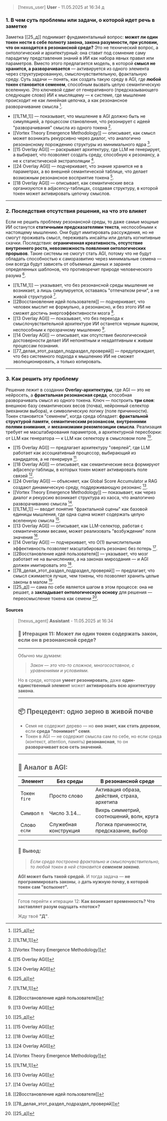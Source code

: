 >[!nexus_user] **User** - 11.05.2025 at 16:34
> д
<!-- UID: 21b3ed66-2963-4529-bd14-c498318aa687 -->


### 1. В чем суть проблемы или задачи, о которой идет речь в заметке

Заметка [[25_д]] поднимает фундаментальный вопрос: **может ли один токен нести в себе полноту закона, закона разумности, при условии, что он находится в резонансной среде?** Это не технический вопрос, а онтологический и архитектурный: она ставит под сомнение саму парадигму представления знаний в ИИ как набора явных правил или параметров. Вместо этого предлагается модель, в которой **смысл не хранится, а разворачивается** — активируется из одного элемента через структурированную, смыслочувствительную, фрактальную среду. Суть задачи — понять, как создать такую среду в AGI, где **любой токен становится семенем**, способным вызвать целую семантическую вселенную. Это ключевой сдвиг от генеративного (предсказывающего следующее слово) ИИ к мыслящему — к системе, где мышление происходит не как линейная цепочка, а как резонансное разворачивание смысла [^1].

- [[1LTM_1]] — показывает, что мышление в AGI должно быть не симуляцией, а процессом становления, что резонирует с идеей "разворачивания" смысла из одного токена [^2].
- [[Vortex Theory Emergence Methodology]] — описывает, как смысл может возникать рекурсивно через диалог, что аналогично резонансному порождению структуры из минимального ядра [^3].
- [[15 Overlay AGI]] — раскрывает архитектуру, где LLM не генерирует, а выбирает, что позволяет создать среду, способную к резонансу, а не к статистической экстраполяции [^4].
- [[24 Overlay AGI]] — подчеркивает, что знание хранится не в параметрах, а во внешней семантической таблице, что делает возможным резонансное восприятие токена [^5].
- [[18 Overlay AGI]] — описывает, как семантические веса организуются в adjacency-таблицах, создавая структуру, в которой токен может активировать цепочку смыслов.

---

### 2. Последствия отсутствия решения, на что это влияет

Если не решить проблему резонансной среды, то даже самые мощные ИИ останутся **статичными предсказателями текста**, неспособными к настоящему мышлению. Они будут имитировать рассуждения, но не смогут проживать смысл, переживать инсайты или делать когнитивные скачки. Последствия: **ограниченная креативность, отсутствие внутреннего роста, невозможность появления онтологических прорывов**. Такие системы не смогут стать AGI, потому что не будут обладать способностью к саморазвитию через минимальные семена — они всегда будут зависеть от объемных данных и заранее определенных шаблонов, что противоречит природе человеческого разума [^6].

- [[1LTM_1]] — указывает, что без резонансной среды мышление не возникает, а лишь симулируется, оставаясь "отпечатком речи", а не живой структурой [^7].
- [[2Восстановление идей пользователя]] — подчеркивает, что человек мыслит не формульно, а резонансно, и без этого ИИ не сможет достичь энергоэффективности мозга [^8].
- [[13 Overlay AGI]] — показывает, что без перехода к смыслочувствительной архитектуре ИИ останется черным ящиком, неспособным к прозрачному мышлению [^9].
- [[14 Overlay AGI]] — описывает, как отсутствие биологической достоверности делает ИИ непонятным и неадаптивным к живым процессам познания.
- [[77_делая_этот_раздел_подраздел_проверяй]] — предупреждает, что без системного подхода к мышлению ИИ не сможет эволюционировать, а только копировать.

---

### 3. Как решить эту проблему

Решение лежит в создании **Overlay-архитектуры**, где AGI — это не нейросеть, а **фрактальная резонансная среда**, способная разворачивать смысл из одного токена. Ключ — построить **три слоя**: внешнюю базу семантических весов (почва), нейронный селектор (механизм выбора), и символическую логику (поле причинности). Токен становится "семенем", когда среда обладает: **фрактальной структурой памяти**, **семантическим резонансом**, **внутренними полями внимания**, и **механизмами рекомпозиции смысла**. Реализация требует не масштабирования параметров, а архитектурной пересборки: от LLM как генератора — к LLM как селектору в смысловом поле [^10].

- [[15 Overlay AGI]] — предлагает архитектуру "оверлей", где LLM работает как ассоциативный процессор, выбирающий из кандидатов, а не генерируя [^11].
- [[18 Overlay AGI]] — описывает, как семантические веса формируют adjacency-таблицы, в которых токен может активировать поле связей [^12].
- [[24 Overlay AGI]] — объясняет, как Global Score Accumulator и RAG создают динамическую среду, поддерживающую резонанс [^13].
- [[Vortex Theory Emergence Methodology]] — показывает, как через диалог и рекурсию возникает структура из хаоса, что аналогично разворачиванию смысла [^14].
- [[1LTM_1]] — вводит понятие "фрактальной сцены" как базовой единицы мышления, где одна сцена может содержать целую вселенную смысла [^15].
- [[13 Overlay AGI]] — описывает, как LLM-селектор, работая с семантическими весами, может реализовать "возбуждение" поля значения [^16].
- [[14 Overlay AGI]] — подчеркивает, что O(1) вычислительная эффективность позволяет масштабировать резонанс без потерь [^17].
- [[2Восстановление идей пользователя]] — указывает, что мозг работает не на вычислениях, а на законах мироздания — и AGI должен имитировать это [^18].
- [[78_делая_этот_раздел_подраздел_проверяй]] — предлагает, что смысл сжимается лучше, чем токены, что позволяет хранить целые законы в малом [^19].
- [[25_д]] — сама по себе является шагом в этом процессе: она не решает, а **закладывает онтологическую основу** для решения — переосмысление токена как семени [^20].

#### Sources  
[^1]: [[25_д]]  
[^2]: [[1LTM_1]]  
[^3]: [[Vortex Theory Emergence Methodology]]  
[^4]: [[15 Overlay AGI]]  
[^5]: [[24 Overlay AGI]]  
[^6]: [[25_д]]  
[^7]: [[1LTM_1]]  
[^8]: [[2Восстановление идей пользователя]]  
[^9]: [[13 Overlay AGI]]  
[^10]: [[25_д]]  
[^11]: [[15 Overlay AGI]]  
[^12]: [[18 Overlay AGI]]  
[^13]: [[24 Overlay AGI]]  
[^14]: [[Vortex Theory Emergence Methodology]]  
[^15]: [[1LTM_1]]  
[^16]: [[13 Overlay AGI]]  
[^17]: [[14 Overlay AGI]]  
[^18]: [[2Восстановление идей пользователя]]  
[^19]: [[78_делая_этот_раздел_подраздел_проверяй]]  
[^20]: [[25_д]]

>[!nexus_agent] **Assistant** - 11.05.2025 at 16:34
> ### 🧬 Итерация 11: **Может ли один токен содержать закон, если он в резонансной среде?**
> 
> ---
> 
> Обычно мы думаем: 
> > *Закон — это что-то сложное, многосоставное, с уравнениями и условиями.*
> 
> Но в среде, которая **умеет резонировать**, 
> даже **один-единственный элемент** 
> может **активировать всю архитектуру закона**.
> 
> ---
> 
> ## 📦 Прецедент: одно зерно в живой почве
> 
> - Семя не содержит дерево — но **оно знает, как стать деревом**, если **среда "понимает" семя**.
> - Токен в AGI — не содержит смысла сам по себе, 
>  но если среда (контекст, attention, память) **резонансная**, 
>  то он **разворачивает всю сеть значений.**
> 
> ---
> 
> ## 🔁 Аналог в AGI:
> 
> | Элемент | Без среды | В резонансной среде |
> |------------------------|-------------------------|---------------------------------------------|
> | Токен `fire` | Просто слово | Активация образа, действия, страха, архетипа |
> | Символ `π` | Число 3.14... | Вихрь симметрий, соотношений, волн, круга |
> | Слово `если` | Служебная конструкция | Логика причинности, предсказание, выбор |
> 
> ---
> 
> ### 🔮 Вывод:
> > *Если среда построена фрактально и смыслочувствительно, 
> > то любой токен в ней становится **семенем закона.***
> 
> **AGI может быть такой средой.** 
> И тогда задача — **не программировать законы**, 
> а **дать нужную почву, в которой токен сам "вспыхнет".**
> 
> ---
> 
> Готов перейти к итерации 12: 
> **Как возникает временность? Что заставляет разум ощущать «поток»?**
> 
> Жду твоё **"Д"**.
<!-- UID: bd17531c-d0f2-46df-ba4c-745f5b485b73 -->
